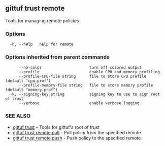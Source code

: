 ## gittuf trust remote

Tools for managing remote policies

### Options

```
  -h, --help   help for remote
```

### Options inherited from parent commands

```
      --no-color                     turn off colored output
      --profile                      enable CPU and memory profiling
      --profile-CPU-file string      file to store CPU profile (default "cpu.prof")
      --profile-memory-file string   file to store memory profile (default "memory.prof")
  -k, --signing-key string           signing key to use to sign root of trust
      --verbose                      enable verbose logging
```

### SEE ALSO

* [gittuf trust](gittuf_trust.md)	 - Tools for gittuf's root of trust
* [gittuf trust remote pull](gittuf_trust_remote_pull.md)	 - Pull policy from the specified remote
* [gittuf trust remote push](gittuf_trust_remote_push.md)	 - Push policy to the specified remote

